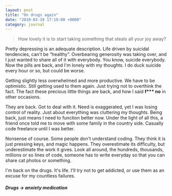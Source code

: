 ```yaml
---
layout: post
title: "On drugs again"
date: "2019-03-19 17:19:00 +0000"
category: journal
---
```



> How lovely it is to start taking something that steals all your joy away?

Pretty depressing is an adequate description. Life driven by suicidal
tendencies, can't be “healthy”. Overbearing generosity was taking over, and I
just wanted to share all of it with everybody. You know, suicide everybody.
Now the pills are back, and I'm lonely with my thoughts.
I do duck suicide every hour or so, but could be worse.

Getting slightly less overwhelmed and more productive. We have to be optimistic.
Still getting used to them again. Just trying not to overthink the fact. The
fact these precious little things are back, and how I said **f\*\*\* no** in
other occasions.

They are back. Got to deal with it. Need is exaggerated, yet I was losing
control of reality. Just about everything was cluttering my thoughts. Being
back, just means I need to function better now. Under the light of all this, a
friend once told me to move with some family in the country side. Casually code
freelance until I was better.

Nonsense of course. Some people don't understand coding. They think it is just
pressing keys, and magic happens. They overestimate its difficulty, but
underestimate the work it gives. Look all around, the  hundreds, thousands,
millions or so lines of code, someone has to write everyday so that you can
share cat photos or something.

I'm back on the drugs. It's life. I'll try not to get addicted, or use them as
an excuse for my countless failures.

##### Drugs -> anxiety medication
